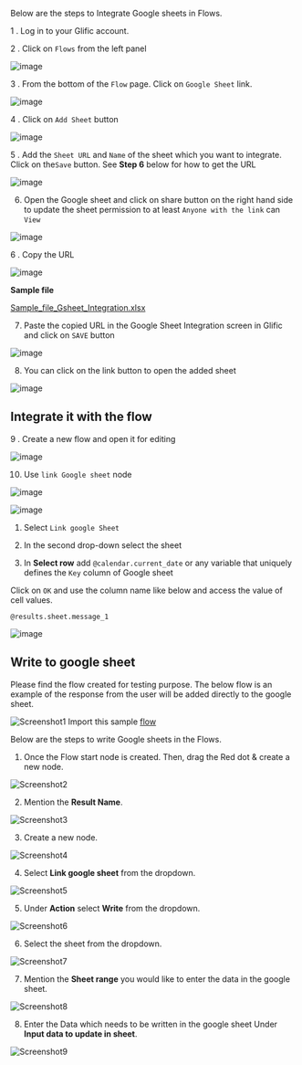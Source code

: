 Below are the steps to Integrate Google sheets in Flows.

1 . Log in to your Glific account.

2 . Click on `Flows` from the left panel

![image](https://user-images.githubusercontent.com/32592458/219550636-0748c911-8170-4cca-b4ba-f960ab51ec97.png)

3 . From the bottom of the `Flow` page. Click on `Google Sheet` link.

![image](https://user-images.githubusercontent.com/32592458/219550651-2b7ea8e7-cfa5-4353-bbce-bf95858dcf82.png)

4 . Click on `Add Sheet` button

![image](https://user-images.githubusercontent.com/32592458/219550669-89eb822d-8da1-4201-b3f6-bf8332e41f31.png)

5 . Add the `Sheet URL` and `Name` of the sheet which you want to integrate. Click on the`Save` button. See **Step 6** below for how to get the URL

![image](https://user-images.githubusercontent.com/32592458/219550682-60dff177-319e-4024-a330-834b350fed7f.png)

6. Open the Google sheet and click on share button on the right hand side to update the sheet permission to at least `Anyone with the link` can `View`

![image](https://user-images.githubusercontent.com/32592458/219550695-58224a6f-4312-4981-b518-1dd6de639e3a.png)

6 . Copy the URL

![image](https://user-images.githubusercontent.com/32592458/219550711-8471dcf3-974c-459d-a486-b77b841742d0.png)

**Sample file**

[Sample_file_Gsheet_Integration.xlsx](https://slabstatic.com/prod/uploads/8k89m6if/posts/attachments/WeGHho64-fOYi438oxhwhZFl.xlsx)

7. Paste the copied URL in the Google Sheet Integration screen in Glific and click on `SAVE` button

![image](https://user-images.githubusercontent.com/32592458/219550739-65492d06-4c38-4d31-95e7-cec5f6b5004f.png)

8. You can click on the link button to open the added sheet

![image](https://user-images.githubusercontent.com/32592458/219550770-2842aca1-6ee7-4c5d-affa-2e1fd3fdacc7.png)

## Integrate it with the flow

9 . Create a new flow and open it for editing

![image](https://user-images.githubusercontent.com/32592458/219550788-7e8aa739-174e-44eb-845a-95f096e3fc3e.png)

10. Use `link Google sheet` node

![image](https://user-images.githubusercontent.com/32592458/219550800-b41f6599-467c-4033-be8c-e5b3c62918d6.png)

![image](https://user-images.githubusercontent.com/32592458/219550813-c43ee789-af23-48fd-8d4f-cbd59cc90f52.png)

1. Select `Link google Sheet`

2. In the second drop-down select the sheet

3. In **Select row** add `@calendar.current_date` or any variable that uniquely defines the `Key` column of Google sheet

Click on `OK` and use the column name like below and access the value of cell values.

`@results.sheet.message_1`

![image](https://user-images.githubusercontent.com/32592458/219550825-82831f46-a239-4600-b95e-bf0533f0565b.png)

## Write to google sheet

Please find the flow created for testing purpose. The below flow is an example of the response from the user will be added directly to the google sheet.

![Screenshot1](https://github.com/glific/docs/assets/130072273/52aea06d-0693-4859-865b-ad0bdd1449a8)
Import this sample [flow](https://github.com/glific/docs/3.%20Flows/3.%20Flow%20Features/write_to_sheet.json)

Below are the steps to write Google sheets in the Flows.

1. Once the Flow start node is created. Then, drag the Red dot & create a new node.

![Screenshot2](https://github.com/glific/docs/assets/130072273/1bf8a56d-6c09-41f8-9f46-747d93309aef)

2. Mention the **Result Name**.

![Screenshot3](https://github.com/glific/docs/assets/130072273/a6680c28-8840-4386-bfb1-3a3f32fb1d76)

3. Create a new node.

![Screenshot4](https://github.com/glific/docs/assets/130072273/80062cd9-9a46-4617-967c-3f91756554af)

4. Select **Link google sheet** from the dropdown.

![Screenshot5](https://github.com/glific/docs/assets/130072273/ec032f48-3df2-40e2-be1c-e4283bf4c6f0)

5. Under **Action** select **Write** from the dropdown.

![Screenshot6](https://github.com/glific/docs/assets/130072273/9a29141e-8a68-49f1-91d2-ae5a19e895f5)

6. Select the sheet from the dropdown.

![Screenshot7](https://github.com/glific/docs/assets/130072273/f5efb017-201e-4ba0-8b3e-52ab3b89446c)

7. Mention the **Sheet range** you would like to enter the data in the google sheet.

![Screenshot8](https://github.com/glific/docs/assets/130072273/9964a3cb-969a-4807-ac70-ea3d94a1a50e)

8. Enter the Data which needs to be written in the google sheet Under **Input data to update in sheet**.

![Screenshot9](https://github.com/glific/docs/assets/130072273/bfad2110-251f-4737-be47-edfbf12af7e0)
